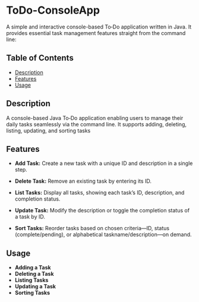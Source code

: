 # ToDo-ConsoleApp

A simple and interactive console-based To‑Do application written in Java. It provides essential task management features straight from the command line:

## Table of Contents
- [Description](#Description) 
- [Features](#Features)
- [Usage](#Usage)

## Description
A console-based Java To‑Do application enabling users to manage their daily tasks seamlessly via the command line. It supports adding, deleting, listing, updating, and sorting tasks

## Features
- **Add Task:** Create a new task with a unique ID and description in a single step.

- **Delete Task:** Remove an existing task by entering its ID.

- **List Tasks:** Display all tasks, showing each task’s ID, description, and completion status.

- **Update Task:** Modify the description or toggle the completion status of a task by ID.

- **Sort Tasks:** Reorder tasks based on chosen criteria—ID, status (complete/pending), or alphabetical taskname/description—on demand.

## Usage

- **Adding a Task**
- **Deleting a Task**
- **Listing Tasks**
- **Updating a Task**
- **Sorting Tasks**



